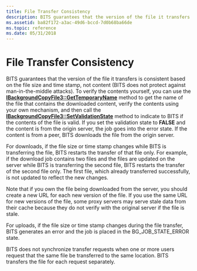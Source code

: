 ```yaml
---
title: File Transfer Consistency
description: BITS guarantees that the version of the file it transfers is consistent based on the file size and time stamp, not content (BITS does not protect against man-in-the-middle attacks).
ms.assetid: ba82f172-a3ac-49d6-bccd-7d0b68ba66de
ms.topic: reference
ms.date: 05/31/2018
---
```


# File Transfer Consistency

BITS guarantees that the version of the file it transfers is consistent based on the file size and time stamp, not content (BITS does not protect against man-in-the-middle attacks). To verify the contents yourself, you can use the [**IBackgroundCopyFile3::GetTemporaryName**](/windows/desktop/api/Bits3_0/nf-bits3_0-ibackgroundcopyfile3-gettemporaryname) method to get the name of the file that contains the downloaded content, verify the contents using your own mechanism, and then call the [**IBackgroundCopyFile3::SetValidationState**](/windows/desktop/api/Bits3_0/nf-bits3_0-ibackgroundcopyfile3-setvalidationstate) method to indicate to BITS if the contents of the file is valid. If you set the validation state to **FALSE** and the content is from the origin server, the job goes into the error state. If the content is from a peer, BITS downloads the file from the origin server.

For downloads, if the file size or time stamp changes while BITS is transferring the file, BITS restarts the transfer of that file only. For example, if the download job contains two files and the files are updated on the server while BITS is transferring the second file, BITS restarts the transfer of the second file only. The first file, which already transferred successfully, is not updated to reflect the new changes.

Note that if you own the file being downloaded from the server, you should create a new URL for each new version of the file. If you use the same URL for new versions of the file, some proxy servers may serve stale data from their cache because they do not verify with the original server if the file is stale.

For uploads, if the file size or time stamp changes during the file transfer, BITS generates an error and the job is placed in the BG\_JOB\_STATE\_ERROR state.

BITS does not synchronize transfer requests when one or more users request that the same file be transferred to the same location. BITS transfers the file for each request separately.

 

 





